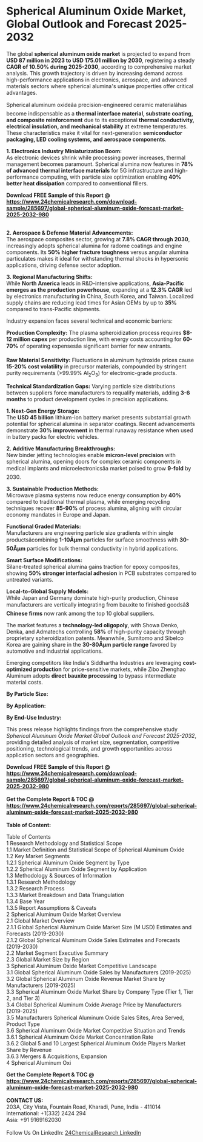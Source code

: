 <h1>Spherical Aluminum Oxide Market, Global Outlook and Forecast 2025-2032</h1><p>The global <strong>spherical aluminum oxide market</strong> is projected to expand from <strong>USD 87 million in 2023 to USD 175.01 million by 2030</strong>, registering a steady <strong>CAGR of 10.50% during 2025-2030</strong>, according to comprehensive market analysis. This growth trajectory is driven by increasing demand across high-performance applications in electronics, aerospace, and advanced materials sectors where spherical alumina's unique properties offer critical advantages.</p><p>Spherical aluminum oxideâa precision-engineered ceramic materialâhas become indispensable as a <strong>thermal interface material, substrate coating, and composite reinforcement</strong> due to its exceptional <strong>thermal conductivity, electrical insulation, and mechanical stability</strong> at extreme temperatures. These characteristics make it vital for next-generation <strong>semiconductor packaging, LED cooling systems, and aerospace components</strong>.</p><p><strong>1. Electronics Industry Miniaturization Boom:</strong><br>
As electronic devices shrink while processing power increases, thermal management becomes paramount. Spherical alumina now features in <strong>78% of advanced thermal interface materials</strong> for 5G infrastructure and high-performance computing, with particle size optimization enabling <strong>40% better heat dissipation</strong> compared to conventional fillers.</p><div><b>Download FREE Sample of this Report @ 
            <a href="https://www.24chemicalresearch.com/download-sample/285697/global-spherical-aluminum-oxide-forecast-market-2025-2032-980">
            https://www.24chemicalresearch.com/download-sample/285697/global-spherical-aluminum-oxide-forecast-market-2025-2032-980</a></b></div><br><p><strong>2. Aerospace &amp; Defense Material Advancements:</strong><br>
The aerospace composites sector, growing at <strong>7.8% CAGR through 2030</strong>, increasingly adopts spherical alumina for radome coatings and engine components. Its <strong>50% higher fracture toughness</strong> versus angular alumina particulates makes it ideal for withstanding thermal shocks in hypersonic applications, driving defense sector adoption.</p><p><strong>3. Regional Manufacturing Shifts:</strong><br>
While <strong>North America</strong> leads in R&amp;D-intensive applications, <strong>Asia-Pacific emerges as the production powerhouse</strong>, expanding at a <strong>12.3% CAGR</strong> led by electronics manufacturing in China, South Korea, and Taiwan. Localized supply chains are reducing lead times for Asian OEMs by up to <strong>35%</strong> compared to trans-Pacific shipments.</p><p>Industry expansion faces several technical and economic barriers:</p><p><strong>Production Complexity:</strong> The plasma spheroidization process requires <strong>$8-12 million capex</strong> per production line, with energy costs accounting for <strong>60-70%</strong> of operating expensesâa significant barrier for new entrants.</p><p><strong>Raw Material Sensitivity:</strong> Fluctuations in aluminum hydroxide prices cause <strong>15-20% cost volatility</strong> in precursor materials, compounded by stringent purity requirements (&gt;99.99% Al<sub>2</sub>O<sub>3</sub>) for electronic-grade products.</p><p><strong>Technical Standardization Gaps:</strong> Varying particle size distributions between suppliers force manufacturers to requalify materials, adding <strong>3-6 months</strong> to product development cycles in precision applications.</p><p><strong>1. Next-Gen Energy Storage:</strong><br>
The <strong>USD 45 billion</strong> lithium-ion battery market presents substantial growth potential for spherical alumina in separator coatings. Recent advancements demonstrate <strong>30% improvement</strong> in thermal runaway resistance when used in battery packs for electric vehicles.</p><p><strong>2. Additive Manufacturing Breakthroughs:</strong><br>
New binder jetting technologies enable <strong>micron-level precision</strong> with spherical alumina, opening doors for complex ceramic components in medical implants and microelectronicsâa market poised to grow <strong>9-fold</strong> by 2030.</p><p><strong>3. Sustainable Production Methods:</strong><br>
Microwave plasma systems now reduce energy consumption by <strong>40%</strong> compared to traditional thermal plasma, while emerging recycling techniques recover <strong>85-90%</strong> of process alumina, aligning with circular economy mandates in Europe and Japan.</p><p><strong>Functional Graded Materials:</strong><br>
    Manufacturers are engineering particle size gradients within single productsâcombining <strong>1-10Âµm</strong> particles for surface smoothness with <strong>30-50Âµm</strong> particles for bulk thermal conductivity in hybrid applications.</p><p><strong>Smart Surface Modifications:</strong><br>
    Silane-treated spherical alumina gains traction for epoxy composites, showing <strong>50% stronger interfacial adhesion</strong> in PCB substrates compared to untreated variants.</p><p><strong>Local-to-Global Supply Models:</strong><br>
    While Japan and Germany dominate high-purity production, Chinese manufacturers are vertically integrating from bauxite to finished goodsâ<strong>3 Chinese firms</strong> now rank among the top 10 global suppliers.</p><p>The market features a <strong>technology-led oligopoly</strong>, with Showa Denko, Denka, and Admatechs controlling <strong>58%</strong> of high-purity capacity through proprietary spheroidization patents. Meanwhile, Sumitomo and Sibelco Korea are gaining share in the <strong>30-80Âµm particle range</strong> favored by automotive and industrial applications.</p><p>Emerging competitors like India's Siddhartha Industries are leveraging <strong>cost-optimized production</strong> for price-sensitive markets, while Zibo Zhenghao Aluminum adopts <strong>direct bauxite processing</strong> to bypass intermediate material costs.</p><p><strong>By Particle Size:</strong></p><p><strong>By Application:</strong></p><p><strong>By End-Use Industry:</strong></p><p>This press release highlights findings from the comprehensive study <em>Spherical Aluminum Oxide Market Global Outlook and Forecast 2025-2032</em>, providing detailed analysis of market size, segmentation, competitive positioning, technological trends, and growth opportunities across application sectors and geographies.</p><div><b>Download FREE Sample of this Report @ 
            <a href="https://www.24chemicalresearch.com/download-sample/285697/global-spherical-aluminum-oxide-forecast-market-2025-2032-980">
            https://www.24chemicalresearch.com/download-sample/285697/global-spherical-aluminum-oxide-forecast-market-2025-2032-980</a></b></div><br><div><b>Get the Complete Report & TOC @ 
            <a href="https://www.24chemicalresearch.com/reports/285697/global-spherical-aluminum-oxide-forecast-market-2025-2032-980">
            https://www.24chemicalresearch.com/reports/285697/global-spherical-aluminum-oxide-forecast-market-2025-2032-980</a></b></div><br>
            <b>Table of Content:</b><p>Table of Contents<br />
1 Research Methodology and Statistical Scope<br />
1.1 Market Definition and Statistical Scope of Spherical Aluminum Oxide<br />
1.2 Key Market Segments<br />
1.2.1 Spherical Aluminum Oxide Segment by Type<br />
1.2.2 Spherical Aluminum Oxide Segment by Application<br />
1.3 Methodology & Sources of Information<br />
1.3.1 Research Methodology<br />
1.3.2 Research Process<br />
1.3.3 Market Breakdown and Data Triangulation<br />
1.3.4 Base Year<br />
1.3.5 Report Assumptions & Caveats<br />
2 Spherical Aluminum Oxide Market Overview<br />
2.1 Global Market Overview<br />
2.1.1 Global Spherical Aluminum Oxide Market Size (M USD) Estimates and Forecasts (2019-2030)<br />
2.1.2 Global Spherical Aluminum Oxide Sales Estimates and Forecasts (2019-2030)<br />
2.2 Market Segment Executive Summary<br />
2.3 Global Market Size by Region<br />
3 Spherical Aluminum Oxide Market Competitive Landscape<br />
3.1 Global Spherical Aluminum Oxide Sales by Manufacturers (2019-2025)<br />
3.2 Global Spherical Aluminum Oxide Revenue Market Share by Manufacturers (2019-2025)<br />
3.3 Spherical Aluminum Oxide Market Share by Company Type (Tier 1, Tier 2, and Tier 3)<br />
3.4 Global Spherical Aluminum Oxide Average Price by Manufacturers (2019-2025)<br />
3.5 Manufacturers Spherical Aluminum Oxide Sales Sites, Area Served, Product Type<br />
3.6 Spherical Aluminum Oxide Market Competitive Situation and Trends<br />
3.6.1 Spherical Aluminum Oxide Market Concentration Rate<br />
3.6.2 Global 5 and 10 Largest Spherical Aluminum Oxide Players Market Share by Revenue<br />
3.6.3 Mergers & Acquisitions, Expansion<br />
4 Spherical Aluminum Oxi</p><div><b>Get the Complete Report & TOC @ 
            <a href="https://www.24chemicalresearch.com/reports/285697/global-spherical-aluminum-oxide-forecast-market-2025-2032-980">
            https://www.24chemicalresearch.com/reports/285697/global-spherical-aluminum-oxide-forecast-market-2025-2032-980</a></b></div><br><b>CONTACT US:</b><br>
            203A, City Vista, Fountain Road, Kharadi, Pune, India - 411014<br>
            International: +1(332) 2424 294<br>
            Asia: +91 9169162030 <br><br>
            Follow Us On LinkedIn: <a href="https://www.linkedin.com/company/24chemicalresearch/">24ChemicalResearch LinkedIn</a>